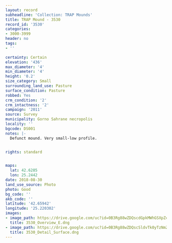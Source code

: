```yaml
---
layout: record
subheadline: 'Collection: TRAP Mounds'
title: TRAP Mound - 3530
record_id: '3530'
categories:
- 3000-3999
header: no
tags:
- ''

certainty: Certain
elevation: '436'
max_diameter: '4'
min_diameter: '4'
height: '0.2'
size_category: Small
surrounding_land_use: Pasture
surface_condition: Pasture
robbed: Yes
crm_condition: '2'
crm_intactness: '2'
campaign: '2011'
source: Survey
municipality: Gorno Sahrane necropolis
locality: ''
bgcode: DS001
notes: |-
  Defunct mound. Very small-low profile.


rights: standard


maps:
  lat: 42.6285
  lon: 25.2442
date: 2018-08-30
land_use_source: Photo
photo: Good
bg_code: ''
akb_code: ''
latitude: '42.65942'
longitude: '25.220302'
images:
- image_path: https://drive.google.com/uc?id=0B3Rg88wZDQscdGpkMWhGSXpZcEk
  title: 3530_Overview_E.dng
- image_path: https://drive.google.com/uc?id=0B3Rg88wZDQscSldvTk0yTzNmZVk
  title: 3530_Detail_Surface.dng
---
```

